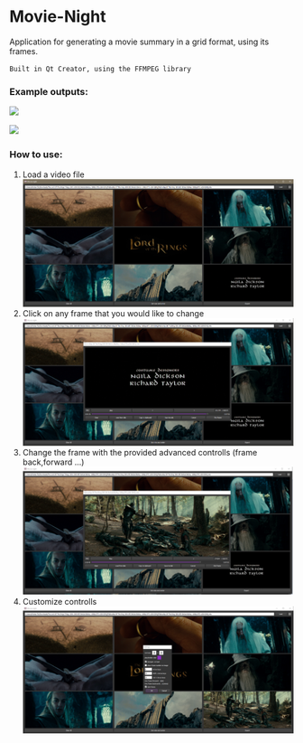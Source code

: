# Movie-Night
Application for generating a movie summary in a grid format, using its frames. 

    Built in Qt Creator, using the FFMPEG library

<h3>Example outputs:</h3>

![](images\sample_outputs\br2049.png)

![](images\sample_outputs\lighthouse.png)


<h3>How to use:</h3>

1. Load a video file
    ![](images\1.png)
2. Click on any frame that you would like to change
    ![](images\2.png)
3. Change the frame with the provided advanced controlls (frame back,forward ...)
    ![](images\3.png)
4. Customize controlls
    ![](images\4.png)